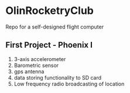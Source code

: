 # OlinRocketryClub
Repo for a self-designed flight computer

## First Project - Phoenix I
1. 3-axis accelerometer
2. Barometric sensor
4. gps antenna
3. data storing functionality to SD card
4. Low frequency radio broadcasting of location
